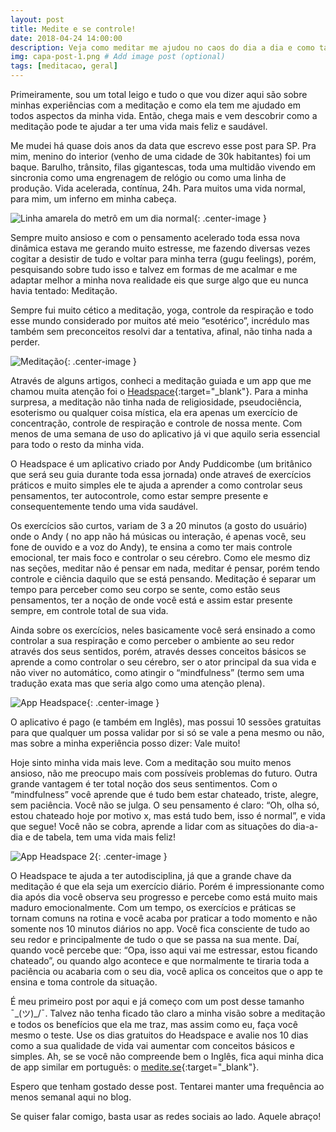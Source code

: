 ```yaml
---
layout: post
title: Medite e se controle!
date: 2018-04-24 14:00:00
description: Veja como meditar me ajudou no caos do dia a dia e como também pode te ajudar nesse post
img: capa-post-1.png # Add image post (optional)
tags: [meditacao, geral]
---
```

Primeiramente, sou um total leigo e tudo o que vou dizer aqui são sobre minhas
experiências com a meditação e como ela tem me ajudado em todos aspectos da minha vida.
Então, chega mais e vem descobrir como a meditação pode te ajudar a ter uma vida mais feliz e saudável.

Me mudei há quase dois anos da data que escrevo esse post para SP. Pra mim,
menino do interior (venho de uma cidade de 30k habitantes) foi um baque. Barulho,
trânsito, filas gigantescas, toda uma multidão vivendo em sincronia como uma engrenagem
de relógio ou como uma linha de produção. Vida acelerada, contínua, 24h. Para muitos uma
vida normal, para mim, um inferno em minha cabeça.

![Linha amarela do metrô em um dia normal]({{site.baseurl}}/assets/img/post1/sp1.jpg){: .center-image }

Sempre muito ansioso e com o pensamento acelerado toda essa nova dinâmica estava
me gerando muito estresse, me fazendo diversas vezes cogitar a desistir de tudo e
voltar para minha terra (gugu feelings), porém, pesquisando sobre tudo isso e
talvez em formas de me acalmar e me adaptar melhor a minha nova realidade eis
que surge algo que eu nunca havia tentado: Meditação.

Sempre fui muito cético a meditação, yoga, controle da respiração e todo esse mundo
considerado por muitos até meio “esotérico”, incrédulo mas também sem preconceitos
resolvi dar a tentativa, afinal, não tinha nada a perder.

![Meditação]({{site.baseurl}}/assets/img/post1/meditacao1.png){: .center-image }

Através de alguns artigos, conheci a meditação guiada e um app que me chamou muita
atenção foi o [Headspace](https://www.headspace.com/){:target="_blank"}. Para a minha surpresa, a meditação não tinha nada
de religiosidade, pseudociência, esoterismo ou qualquer coisa mística, ela era apenas
um exercício de concentração, controle de respiração e controle de nossa mente.
Com menos de uma semana de uso do aplicativo já vi que aquilo seria essencial para todo o resto da minha vida.

O Headspace é um aplicativo criado por Andy Puddicombe (um britânico que será seu guia durante toda essa jornada) onde atraveś de exercícios práticos e muito simples ele te ajuda a aprender a como controlar seus pensamentos, ter autocontrole, como estar sempre presente e consequentemente tendo uma vida saudável.

Os exercícios são curtos, variam de 3 a 20 minutos (a gosto do usuário) onde o Andy ( no app não há músicas ou interação, é apenas você, seu fone de ouvido e a voz do Andy), te ensina a como ter mais controle emocional, ter mais foco e controlar o seu cérebro. Como ele mesmo diz nas seções, meditar não é pensar em nada, meditar é pensar, porém tendo controle e ciência daquilo que se está pensando. Meditação é separar um tempo para perceber como seu corpo se sente, como estão seus pensamentos, ter a noção de onde você está e assim estar presente sempre, em controle total de sua vida.

Ainda sobre os exercícios, neles basicamente você será ensinado a como controlar a sua respiração e como perceber o ambiente ao seu redor através dos seus sentidos, porém, através desses conceitos básicos se aprende a como controlar o seu cérebro, ser o ator principal da sua vida e não viver no automático, como atingir o “mindfulness” (termo sem uma tradução exata mas que seria algo como uma atenção plena).

![App Headspace]({{site.baseurl}}/assets/img/post1/headspace1.jpg){: .center-image }

O aplicativo é pago (e também em Inglês), mas possui 10 sessões gratuitas para que qualquer um possa validar por si só se vale a pena mesmo ou não, mas sobre a minha experiência posso dizer: Vale muito!

Hoje sinto minha vida mais leve. Com a meditação sou muito menos ansioso, não me preocupo mais com possíveis problemas do futuro. Outra grande vantagem é ter total noção dos seus sentimentos. Com o “mindfulness” você aprende que é tudo bem estar chateado, triste, alegre, sem paciência. Você não se julga. O seu pensamento é claro: “Oh, olha só, estou chateado hoje por motivo x, mas está tudo bem, isso é normal”, e vida que segue! Você não se cobra, aprende a lidar com as situações do dia-a-dia e de tabela, tem uma vida mais feliz!

![App Headspace 2]({{site.baseurl}}/assets/img/post1/headspace2.png){: .center-image }

O Headspace te ajuda a ter autodisciplina, já que a grande chave da meditação é que ela seja um exercício diário. Porém é impressionante como dia após dia você observa seu progresso e percebe como está muito mais maduro emocionalmente. Com um tempo, os exercícios e práticas se tornam comuns na rotina e você acaba por praticar a todo momento e não somente nos 10 minutos diários no app. Você fica consciente de tudo ao seu redor e principalmente de tudo o que se passa na sua mente. Daí, quando você percebe que: “Opa, isso aqui vai me estressar, estou ficando chateado”, ou quando algo acontece e que normalmente te tiraria toda a paciência ou acabaria com o seu dia, você aplica os conceitos que o app te ensina e toma controle da situação.

É meu primeiro post por aqui e já começo com um post desse tamanho ¯\_(ツ)_/¯. Talvez não tenha ficado tão claro a minha visão sobre a meditação e todos os benefícios que ela me traz, mas assim como eu, faça você mesmo o teste. Use os dias gratuitos do Headspace e avalie nos 10 dias como a sua qualidade de vida vai aumentar com conceitos básicos e simples. Ah, se se você não compreende bem o Inglês, fica aqui minha dica de app similar em português: o [medite.se](http://medite.se/){:target="_blank"}.

Espero que tenham gostado desse post. Tentarei manter uma frequência ao menos semanal aqui no blog.

Se quiser falar comigo, basta usar as redes sociais ao lado. Aquele abraço!
